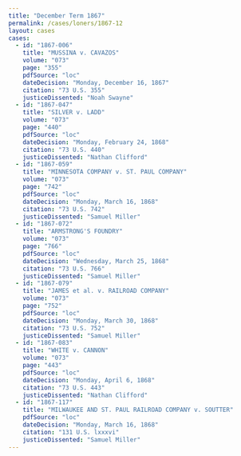 ```yaml
---
title: "December Term 1867"
permalink: /cases/loners/1867-12
layout: cases
cases:
  - id: "1867-006"
    title: "MUSSINA v. CAVAZOS"
    volume: "073"
    page: "355"
    pdfSource: "loc"
    dateDecision: "Monday, December 16, 1867"
    citation: "73 U.S. 355"
    justiceDissented: "Noah Swayne"
  - id: "1867-047"
    title: "SILVER v. LADD"
    volume: "073"
    page: "440"
    pdfSource: "loc"
    dateDecision: "Monday, February 24, 1868"
    citation: "73 U.S. 440"
    justiceDissented: "Nathan Clifford"
  - id: "1867-059"
    title: "MINNESOTA COMPANY v. ST. PAUL COMPANY"
    volume: "073"
    page: "742"
    pdfSource: "loc"
    dateDecision: "Monday, March 16, 1868"
    citation: "73 U.S. 742"
    justiceDissented: "Samuel Miller"
  - id: "1867-072"
    title: "ARMSTRONG'S FOUNDRY"
    volume: "073"
    page: "766"
    pdfSource: "loc"
    dateDecision: "Wednesday, March 25, 1868"
    citation: "73 U.S. 766"
    justiceDissented: "Samuel Miller"
  - id: "1867-079"
    title: "JAMES et al. v. RAILROAD COMPANY"
    volume: "073"
    page: "752"
    pdfSource: "loc"
    dateDecision: "Monday, March 30, 1868"
    citation: "73 U.S. 752"
    justiceDissented: "Samuel Miller"
  - id: "1867-083"
    title: "WHITE v. CANNON"
    volume: "073"
    page: "443"
    pdfSource: "loc"
    dateDecision: "Monday, April 6, 1868"
    citation: "73 U.S. 443"
    justiceDissented: "Nathan Clifford"
  - id: "1867-117"
    title: "MILWAUKEE AND ST. PAUL RAILROAD COMPANY v. SOUTTER"
    pdfSource: "loc"
    dateDecision: "Monday, March 16, 1868"
    citation: "131 U.S. lxxxvi"
    justiceDissented: "Samuel Miller"
---
```

